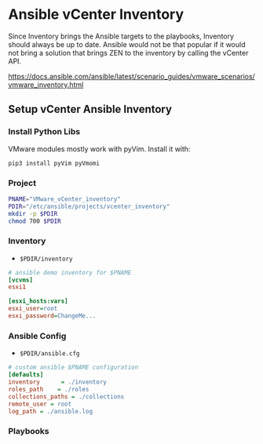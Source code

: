 # Ansible vCenter Inventory
Since Inventory brings the Ansible targets to the playbooks, Inventory should always be up to date.
Ansible would not be that popular if it would not bring a solution that brings ZEN to the inventory by calling the vCenter API.

https://docs.ansible.com/ansible/latest/scenario_guides/vmware_scenarios/vmware_inventory.html

## Setup vCenter Ansible Inventory

### Install Python Libs
VMware modules mostly work with pyVim.
Install it with:

    pip3 install pyVim pyVmomi

### Project
```bash
PNAME="VMware_vCenter_inventory"
PDIR="/etc/ansible/projects/vcenter_inventory"
mkdir -p $PDIR
chmod 700 $PDIR
```
### Inventory
* <code>$PDIR/inventory</code>
```ini
# ansible demo inventory for $PNAME
[vcvms]
esxi1

[esxi_hosts:vars]
esxi_user=root
esxi_password=ChangeMe...
```
### Ansible Config
* <code>$PDIR/ansible.cfg</code>
```ini
# custom ansible $PNAME configuration
[defaults]
inventory      = ./inventory
roles_path    = ./roles
collections_paths = ./collections
remote_user = root
log_path = ./ansible.log
```
### Playbooks
<!--stackedit_data:
eyJoaXN0b3J5IjpbLTEzNjgyNjIxMzhdfQ==
-->